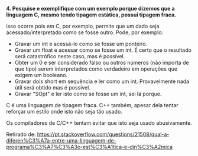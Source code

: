 **4. Pesquise e exemplifique com um exemplo porque dizemos que a linguagem C,
mesmo tendo tipagem estática, possui tipagem fraca.**


isso ocorre pois em C, por exemplo, permite que um dado seja acessado/interpretado como se fosse outro. Pode, por exemplo:

- Gravar um int e acessá-lo como se fosse um ponteiro.
- Gravar um float e acessar como se fosse um int. É certo que o resultado será catastrófico neste caso, mas é possível.
- Obter um 0 e ser considerado falso ou outros números (não importa de que tipo) serem interpretados como verdadeiro em operações que exigem um booleano.
- Gravar dois short em sequência e ler como um int. Provavelmente nada útil será obtido mas é possível.
- Gravar "SOpt" e ler isto como se fosse um int, sei lá porque.

C é uma linguagem de tipagem fraca. C++ também, apesar dela tentar reforçar um estilo onde isto não seja tão usado.

Os compiladores de C/C++ tentam evitar que isto seja usado abusivamente.

Retirado de: https://pt.stackoverflow.com/questions/21508/qual-a-diferen%C3%A7a-entre-uma-linguagem-de-programa%C3%A7%C3%A3o-est%C3%A1tica-e-din%C3%A2mica
